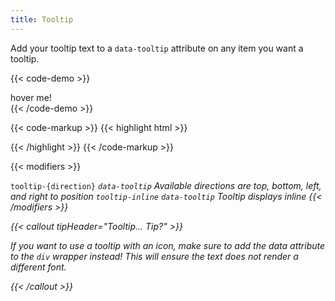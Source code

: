 ```yaml
---
title: Tooltip
---
```


Add your tooltip text to a `data-tooltip` attribute on any item you want a tooltip.

{{< code-demo >}}
<div data-tooltip="Here is a tooltip!">hover me!</div>
{{< /code-demo >}}

{{< code-markup >}}
{{< highlight html >}}
<div data-tooltip="Tooltip goes here!">
  <!-- Content goes here! -->
</div>
{{< /highlight >}}
{{< /code-markup >}}

{{< modifiers >}}
<tr>
  <td data-label="Base">
    <code>tooltip-{direction}</code>
  </td>
  <td data-label="Modifier">
    <i class="pi-ban" aria-hidden="true">
  </td>
  <td data-label="Secondary Modifier">
    <i class="pi-ban" aria-hidden="true"></i>
  </td>
  <td data-label="Data Attribute">
    <code>data-tooltip</code>
  </td>
  <td data-label="Behavior">
    Available directions are top, bottom, left, and right to position
  </td>
</tr>
<tr>
  <td data-label="Base">
    <code>tooltip-inline</code>
  </td>
  <td data-label="Modifier">
    <i class="pi-ban" aria-hidden="true"></i>
  </td>
  <td data-label="Secondary Modifier">
    <i class="pi-ban" aria-hidden="true"></i>
  </td>
  <td data-label="Data Attribute">
    <code>data-tooltip</code>
  </td>
  <td data-label="Behavior">
    Tooltip displays inline
  </td>
</tr>
{{< /modifiers >}}

{{< callout tipHeader="Tooltip... Tip?" >}}
  <p>If you want to use a tooltip with an icon, make sure to add the data attribute to the <code>div</code> wrapper instead! This will ensure the text does not render a different font.</p>
{{< /callout >}}